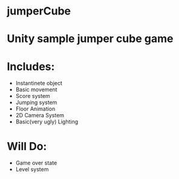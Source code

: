 # jumperCube
# Unity sample jumper cube game

# Includes:
- Instantinete object
- Basic movement
- Score system
- Jumping system
- Floor Animation
- 2D Camera System
- Basic(very ugly) Lighting

# Will Do:
- Game over state
- Level system
